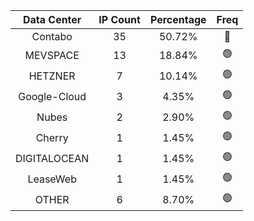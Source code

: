 | Data Center | IP Count | Percentage | Freq |
|:------------:|:--------:|:-----------:|:-----:|
| Contabo | 35 | 50.72% | 🔴 |
| MEVSPACE | 13 | 18.84% | 🟢 |
| HETZNER | 7 | 10.14% | 🟢 |
| Google-Cloud | 3 | 4.35% | 🟢 |
| Nubes | 2 | 2.90% | 🟢 |
| Cherry | 1 | 1.45% | 🟢 |
| DIGITALOCEAN | 1 | 1.45% | 🟢 |
| LeaseWeb | 1 | 1.45% | 🟢 |
| OTHER | 6 | 8.70% | 🟢 |
